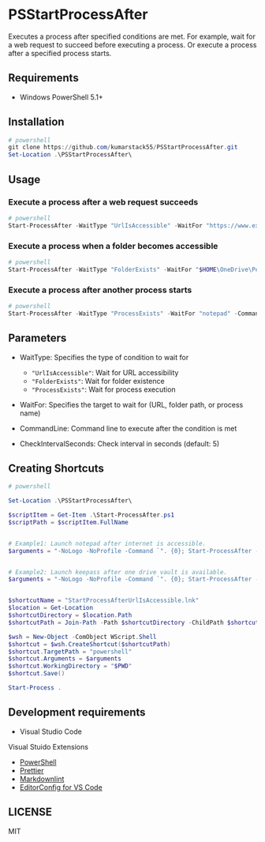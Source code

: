 # PSStartProcessAfter

Executes a process after specified conditions are met.
For example, wait for a web request to succeed before executing a process.
Or execute a process after a specified process starts.

## Requirements

- Windows PowerShell 5.1+

## Installation

```powershell
# powershell
git clone https://github.com/kumarstack55/PSStartProcessAfter.git
Set-Location .\PSStartProcessAfter\
```

## Usage

### Execute a process after a web request succeeds

```powershell
# powershell
Start-ProcessAfter -WaitType "UrlIsAccessible" -WaitFor "https://www.example.com" -CommandLine "notepad.exe"
```

### Execute a process when a folder becomes accessible

```powershell
# powershell
Start-ProcessAfter -WaitType "FolderExists" -WaitFor "$HOME\OneDrive\Personal Vault" -CommandLine "notepad.exe"
```

### Execute a process after another process starts

```powershell
# powershell
Start-ProcessAfter -WaitType "ProcessExists" -WaitFor "notepad" -CommandLine "calc.exe"
```

## Parameters

- WaitType: Specifies the type of condition to wait for
  - `"UrlIsAccessible"`: Wait for URL accessibility
  - `"FolderExists"`: Wait for folder existence
  - `"ProcessExists"`: Wait for process execution

- WaitFor: Specifies the target to wait for (URL, folder path, or process name)

- CommandLine: Command line to execute after the condition is met

- CheckIntervalSeconds: Check interval in seconds (default: 5)

## Creating Shortcuts

```powershell
# powershell

Set-Location .\PSStartProcessAfter\

$scriptItem = Get-Item .\Start-ProcessAfter.ps1
$scriptPath = $scriptItem.FullName


# Example1: Launch notepad after internet is accessible.
$arguments = "-NoLogo -NoProfile -Command `". {0}; Start-ProcessAfter -WaitType UrlIsAccessible -WaitFor 'https://www.example.com' -CommandLine 'notepad.exe'; Start-Sleep 60`"" -f $scriptPath


# Example2: Launch keepass after one drive vault is available.
$arguments = "-NoLogo -NoProfile -Command `". {0}; Start-ProcessAfter -WaitType FolderExists -WaitFor '$HOME\OneDrive\Personal Vault' -CommandLine '`\`"C:\Program Files\KeePass Password Safe 2\KeePass.exe`\`"'; Start-Sleep 60`"" -f $scriptPath


$shortcutName = "StartProcessAfterUrlIsAccessible.lnk"
$location = Get-Location
$shortcutDirectory = $location.Path
$shortcutPath = Join-Path -Path $shortcutDirectory -ChildPath $shortcutName

$wsh = New-Object -ComObject WScript.Shell
$shortcut = $wsh.CreateShortcut($shortcutPath)
$shortcut.TargetPath = "powershell"
$shortcut.Arguments = $arguments
$shortcut.WorkingDirectory = "$PWD"
$shortcut.Save()

Start-Process .
```

## Development requirements

- Visual Studio Code

 Visual Stuido Extensions

- [PowerShell](https://marketplace.visualstudio.com/items?itemName=ms-vscode.PowerShell)
- [Prettier](https://marketplace.visualstudio.com/items?itemName=esbenp.prettier-vscode)
- [Markdownlint](https://marketplace.visualstudio.com/items?itemName=DavidAnson.vscode-markdownlint)
- [EditorConfig for VS Code](https://marketplace.visualstudio.com/items?itemName=EditorConfig.EditorConfig)

## LICENSE

MIT
